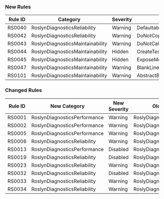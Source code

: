 ### New Rules
Rule ID | Category | Severity | Notes
--------|----------|----------|-------
RS0040 | RoslynDiagnosticsReliability | Warning | DefaultableTypeShouldHaveDefaultableFieldsAnalyzer
RS0042 | RoslynDiagnosticsReliability | Warning | DoNotCopyValue
RS0043 | RoslynDiagnosticsMaintainability | Warning | DoNotCallGetTestAccessor
RS0044 | RoslynDiagnosticsMaintainability | Hidden | CreateTestAccessor
RS0045 | RoslynDiagnosticsMaintainability | Hidden | ExposeMemberForTesting
RS0047 | RoslynDiagnosticsMaintainability | Warning | BlankLinesDiagnosticAnalyzer
RS0101 | RoslynDiagnosticsMaintainability | Warning | AbstractBlankLinesDiagnosticAnalyzer

### Changed Rules
Rule ID | New Category | New Severity | Old Category | Old Severity | Notes
--------|--------------|--------------|--------------|--------------|-------
RS0001 | RoslynDiagnosticsPerformance | Warning | RoslyDiagnosticsPerformance | Warning | SpecializedEnumerableCreationAnalyzer
RS0002 | RoslynDiagnosticsPerformance | Warning | RoslyDiagnosticsPerformance | Warning | SpecializedEnumerableCreationAnalyzer
RS0005 | RoslynDiagnosticsPerformance | Warning | RoslyDiagnosticsPerformance | Warning | CodeActionCreateAnalyzer
RS0006 | RoslynDiagnosticsReliability | Warning | RoslyDiagnosticsReliability | Warning | DoNotMixAttributesFromDifferentVersionsOfMEFAnalyzer
RS0013 | RoslynDiagnosticsPerformance | Disabled | RoslyDiagnosticsPerformance | Disabled | DiagnosticDescriptorAccessAnalyzer
RS0019 | RoslynDiagnosticsReliability | Disabled | RoslyDiagnosticsReliability | Disabled | SymbolDeclaredEventAnalyzer
RS0023 | RoslynDiagnosticsReliability | Warning | RoslyDiagnosticsReliability | Warning | PartsExportedWithMEFv2MustBeMarkedAsSharedAnalyzer
RS0032 | RoslynDiagnosticsReliability | Disabled | RoslyDiagnosticsReliability | Disabled | TestExportsShouldNotBeDiscoverable
RS0033 | RoslynDiagnosticsReliability | Warning | RoslyDiagnosticsReliability | Warning | ImportingConstructorShouldBeObsolete
RS0034 | RoslynDiagnosticsReliability | Warning | RoslyDiagnosticsReliability | Warning | ExportedPartsShouldHaveImportingConstructor